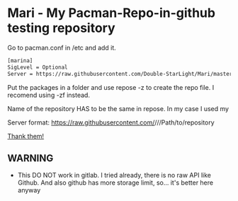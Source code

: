 # Mari - My Pacman-Repo-in-github testing repository

Go to pacman.conf in /etc and add it.

``` bash
[marina]
SigLevel = Optional
Server = https://raw.githubusercontent.com/Double-StarLight/Mari/master
```

Put the packages in a folder and use repose -z <name> to create the repo file. I recomend using -zf instead.

Name of the repository HAS to be the same in repose. In my case I used my <name>

Server format: https://raw.githubusercontent.com/<User>/<Repository>/<Branch>/Path/to/repository

[Thank them!](https://disconnected.systems/blog/archlinux-repo-in-a-git-repo/)


## WARNING
 - This DO NOT work in gitlab. I tried already, there is no raw API like Github. 
 And also github has more storage limit, so... it's better here anyway
